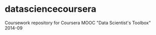 datasciencecoursera
===================

Coursework repository for Coursera MOOC "Data Scientist's Toolbox" 2014-09
